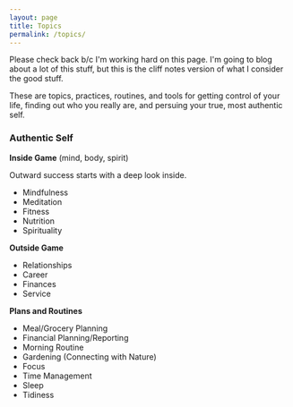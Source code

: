 ```yaml
---
layout: page
title: Topics
permalink: /topics/
---
```

Please check back b/c I'm working hard on this page.  I'm going to blog about a lot of this stuff, but this is the cliff notes version of what I consider the good stuff.  

These are topics, practices, routines, and tools for getting control of your life, finding out who you really are, and persuing your true, most authentic self.  

### Authentic Self

**Inside Game** (mind, body, spirit)

Outward success starts with a deep look inside.  

- Mindfulness
- Meditation
- Fitness
- Nutrition
- Spirituality

**Outside Game**

- Relationships
- Career
- Finances
- Service


**Plans and Routines**

- Meal/Grocery Planning
- Financial Planning/Reporting
- Morning Routine
- Gardening (Connecting with Nature)
- Focus
- Time Management
- Sleep
- Tidiness